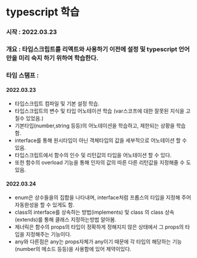 # typescript 학습

### 시작 : 2022.03.23

### 개요 : 타입스크립트를 리액트와 사용하기 이전에 설정 및 typescript 언어 만을 미리 숙지 하기 위하여 학습한다.

### 타임 스탬프 :

#### 2022.03.23

- 타입스크립트 컴파일 및 기본 설정 학습.
- 타입스크립트의 변수 및 타입 어노테이션 학습 (var스코프에 대한 잘못된 지식을 고칠수 있었음.)
- 기본타입(number,string 등등)의 어노테이션을 학습하고, 제한되는 상황을 학습함.
- interface를 통해 원시타입이 아닌 객체타입의 값을 세부적으로 어노테이션 할 수 있음.
- 타입스크립트에서 함수의 인수 및 리턴값의 타입을 어노테이션 할 수 있다.
- 또한 함수의 overload 기능을 통해 인자의 값의 따른 다른 리턴값을 지정해줄 수 도 있음.

#### 2022.03.24

- enum은 상수들을의 집합을 나타내며, interface처럼 프롭스의 타입을 지정해 주어 자동완성을 할 수 있게도 함.
- class의 interface를 상속하는 방법(implements) 및 class 의 class 상속(extends)를 통해 클래스 지정하는방법 알아봄.
- 제너릭은 함수의 props의 타입이 정확하게 정해지지 않은 상태에서 그 props의 타입을 지정해주는 기능이다.
- any와 다른점은 any는 props자체가 any이기 때문에 각 타입의 해당하는 기능(number의 메소드 등등)을 사용함에 있어 제약이있다.
